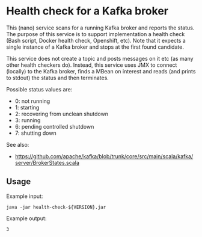 # Health check for a Kafka broker

This (nano) service scans for a running Kafka broker and reports
the status. The purpose of this service is to support implementation
a health check (Bash script, Docker health check, Openshift, etc).
Note that it expects a single instance of a Kafka broker and stops
at the first found candidate.

This service does not create a topic and posts messages on it etc (as
many other health checkers do). Instead, this service uses JMX to
connect (locally) to the Kafka broker, finds a MBean on interest
and reads (and prints to stdout) the status and then terminates.

Possible status values are:
- 0: not running
- 1: starting
- 2: recovering from unclean shutdown
- 3: running
- 6: pending controlled shutdown
- 7: shutting down

See also:
- https://github.com/apache/kafka/blob/trunk/core/src/main/scala/kafka/server/BrokerStates.scala

## Usage

Example input:

```
java -jar health-check-${VERSION}.jar
```

Example output:

```
3
```
